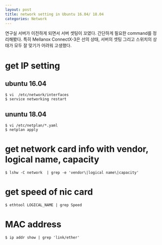 ```yaml
---
layout: post
title: network setting in Ubuntu 16.04/ 18.04
categories: Network
---
```


연구실 서버가 이전하게 되면서 서버 셋팅이 꼬였다. 간단하게 필요한 command를 정리해봤다. 특히 Mellanox ConnectX-3은 선의 상태, 서버의 셋팅 
그리고 스위치의 상태가 모두 잘 맞기가 어려워 고생했다.
# get IP setting 
## ubuntu 16.04 
```
$ vi  /etc/network/interfaces
$ service networking restart
```
## ununtu 18.04
```
$ vi /etc/netplan/*.yaml
$ netplan apply 
```
# get network card info with vendor, logical name, capacity 
```
$ lshw -C network  | grep -e 'vendor\|logical name\|capacity'
```
# get speed of nic card
```
$ ethtool LOGICAL_NAME | grep Speed
```

# MAC address
```
$ ip addr show | grep 'link/ether'
```
